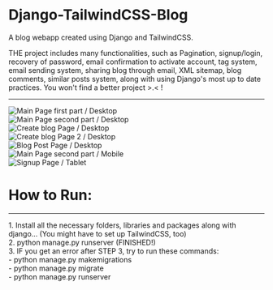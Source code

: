 # Django-TailwindCSS-Blog
A blog webapp created using Django and TailwindCSS.

THE project includes many functionalities, such as Pagination, signup/login, recovery of password, email confirmation to activate account, tag system, email sending system, sharing blog through email, XML sitemap, blog comments, similar posts system, along with using Django's most up to date practices. You won't find a better project >.< !
<hr>
<img src="https://i.imgur.com/S5XFWRR.png" alt="Main Page first part / Desktop"> 
<br>
<img src="https://i.imgur.com/rSsVFno.png" alt="Main Page second part / Desktop">
<br>
<img src="https://i.imgur.com/mK7eLPk.png" alt="Create blog Page / Desktop">
<br>
<img src="https://i.imgur.com/GAeAgNp.png" alt="Create blog Page 2 / Desktop">
<br>
<img src="https://i.imgur.com/sdf8sDt.png" alt="Blog Post Page / Desktop">
<br>
<img src="https://i.imgur.com/HHLAVXq.png" alt="Main Page second part / Mobile">
<br>
<img src="https://i.imgur.com/QPzQJtf.png" alt="Signup Page / Tablet">

<h1>How to Run:</h1>
<hr>
1. Install all the necessary folders, libraries and packages along with django... (You might have to set up TailwindCSS, too)
<br>
2. python manage.py runserver (FINISHED!)
<br>
3. IF you get an error after STEP 3, try to run these commands: 
<br>
- python manage.py makemigrations 
<br>
- python manage.py migrate
<br>
- python manage.py runserver
